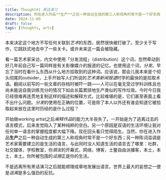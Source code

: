 ```yaml
---
title: Thought#1 黑话演习
description: 你在进入作品**生产**之后一种自动生成的第三人称视角时常不是一个好东西；另一种陈词滥调是艺术家需要建立的是生活的语言，与此同时没人知道生活的语言去了哪里
date: 2024-11-09
draft: false 
tags: [thoughts, arts] 
---
```

本来决定这个地方不写任何关联到*艺术*的东西，居然很快被打破了。至少关于写作，它跳跃式地击中了一些关卡。或许未来这一篇会被隐藏。

看一篇艺术家采访，内文中使用「分发流程」（distribution）这个词，忽然牵动到好几年前自己写一篇同样是有关影像媒介的报道的记忆。也使用这个词，*分发*。早忘了当时在看什么东西从什么地方拾取到的这种词。应该说，那会儿我本来是个彻头彻尾的outsider，上手开始写人们所说的*艺术类新闻报道*时学的最快的是拾取术语。翻阅以前写的一些文章的存档时被吓一跳——人可以在毫无受过学科训练且也尚未能说自我训练充分的情况下如此长篇累牍地生产类似的写作垃圾。今时今日我已经很难再连贯地复制这样的描述和解释方式，比较难堪的是，它们甚至表面上看不出什么问题。*分发*的使用在正确的位置，可是除了本人以外还有谁会知道它被拾取起来放在这里时历经的是什么过程？

开始做working artist之后*阐释作品*的能力大半丧失了。一开始是为了逃离过去的语言模式，后来发觉陷入了某种纯粹的空白。另一个原因是双语的生活环境让我对任何单一语言的掌握程度都大幅下降。现在回头看只觉得陌生。当然，你在进入作品**生产**之后一种自动生成的第三人称视角时常不是一个好东西；另一种陈词滥调是艺术家需要建立的是生活的语言，与此同时没人知道生活的语言去了哪里：社群，社交媒体，学校教室，你*朋友*的开幕式，网络，博客，土鳖自由派播客，本土，本土，本土。你所被包围的*设施*正是你的生活。

不是逃离所有黑话演习之后就能顺理成章地发展出语言。世界上最大的妄想之一便是*逃离*是多么强劲的反抗。

